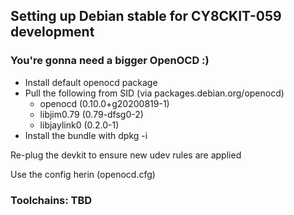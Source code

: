 ## Setting up Debian stable for CY8CKIT-059 development

### You're gonna need a bigger OpenOCD :)

 * Install default openocd package
 * Pull the following from SID (via packages.debian.org/openocd)
     * openocd (0.10.0+g20200819-1)
     * libjim0.79 (0.79-dfsg0-2)
     * libjaylink0 (0.2.0-1)
 * Install the bundle with dpkg -i

Re-plug the devkit to ensure new udev rules are applied

Use the config herin (openocd.cfg)

### Toolchains: TBD
